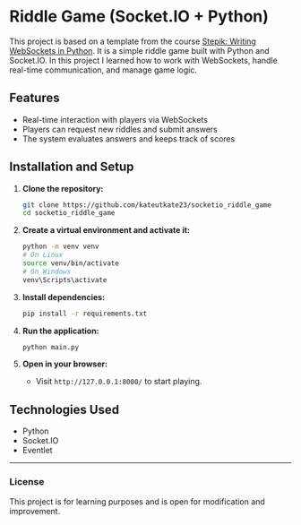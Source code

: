 # Riddle Game (Socket.IO + Python)

This project is based on a template from the course [Stepik: Writing WebSockets in Python](https://stepik.org/course/195202/info). It is a simple riddle game built with Python and Socket.IO. In this project I learned how to work with WebSockets, handle real-time communication, and manage game logic.
## Features

- Real-time interaction with players via WebSockets
- Players can request new riddles and submit answers
- The system evaluates answers and keeps track of scores

## Installation and Setup

1. **Clone the repository:**
    
    ```sh
    git clone https://github.com/kateutkate23/socketio_riddle_game
    cd socketio_riddle_game
    ```
    
2. **Create a virtual environment and activate it:**
    
    ```sh
    python -m venv venv
    # On Linux
    source venv/bin/activate
    # On Windows
    venv\Scripts\activate
    ```
    
3. **Install dependencies:**
    
    ```sh
    pip install -r requirements.txt
    ```
    
4. **Run the application:**
    
    ```sh
    python main.py
    ```
    
5. **Open in your browser:**
    
    - Visit `http://127.0.0.1:8000/` to start playing.

## Technologies Used

- Python
- Socket.IO
- Eventlet

---

### License

This project is for learning purposes and is open for modification and improvement.
